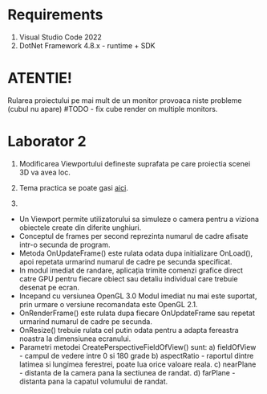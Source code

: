 # Requirements

1. Visual Studio Code 2022
2. DotNet Framework 4.8.x - runtime + SDK

# ATENTIE!
Rularea proiectului pe mai mult de un monitor provoaca niste probleme
(cubul nu apare) #TODO - fix cube render on multiple monitors.

# Laborator 2
1. Modificarea Viewportului defineste suprafata pe care proiectia scenei 3D va avea loc.
>
2. Tema practica se poate gasi [aici](https://github.com/BP-Feral/ElementeDeGrafica/tree/main/Pricob).
>
3. 
- Un Viewport permite utilizatorului sa simuleze o camera pentru a viziona obiectele create din diferite unghiuri.
- Conceptul de frames per second reprezinta numarul de cadre afisate intr-o secunda de program.
- Metoda OnUpdateFrame() este rulata odata dupa initializare OnLoad(), apoi repetata urmarind numarul de cadre pe secunda specificat.
- In modul imediat de randare, aplicația trimite comenzi grafice direct catre GPU pentru fiecare obiect sau detaliu individual care trebuie desenat pe ecran.
- Incepand cu versiunea OpenGL 3.0 Modul imediat nu mai este suportat, prin urmare o versiune recomandata este OpenGL 2.1.
- OnRenderFrame() este rulata dupa fiecare OnUpdateFrame sau repetat urmarind numarul de cadre pe secunda.
- OnResize() trebuie rulata cel putin odata pentru a adapta fereastra noastra la dimensiunea ecranului.
- Parametri metodei CreatePerspectiveFieldOfView() sunt:
a) fieldOfView - campul de vedere intre 0 si 180 grade
b) aspectRatio - raportul dintre latimea si lungimea ferestrei, poate lua orice valoare reala.
c) nearPlane - distanta de la camera pana la sectiunea de randat.
d) farPlane - distanta pana la capatul volumului de randat.
